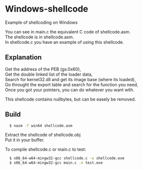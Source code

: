 # Windows-shellcode
Example of shellcoding on Windows

You can see in main.c the equivalent C code of shellcode.asm.  
The shellcode is in shellcode.asm.  
In shellcode.c you have an example of using this shellcode.  

## Explanation

Get the address of the PEB (gs:0x60),  
Get the double linked list of the loader data,  
Search for kernel32.dll and get its image base (where its loaded),  
Go throught the export table and search for the function you need,  
Once you got your pointers, you can do whatever you want with.  
  
This shellcode contains nullbytes, but can be easely be removed.

## Build

```bash
  $ nasm -f win64 shellcode.asm
```
Extract the shellcode of shellcode.obj  
Put it in your buffer.  

To compile shellcode.c or main.c to test:
```bash
  $ x86_64-w64-mingw32-gcc shellcode.c -o shellcode.exe
  $ x86_64-w64-mingw32-gcc main.c -o test.exe
```
